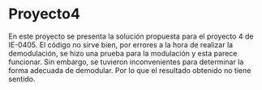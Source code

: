 # Proyecto4

En este proyecto se presenta la solución propuesta para el proyecto 4 de IE-0405. El código no sirve bien, por errores a la hora de realizar la demodulación, se hizo una prueba para la modulación y esta parece funcionar. Sin embargo, se tuvieron inconvenientes para determinar la forma adecuada de demodular. Por lo que el resultado obtenido no tiene sentido.
